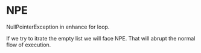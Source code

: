 # NPE
NullPointerException in enhance for loop.

If we try to itrate the empty list we will face NPE. That will abrupt the normal flow of execution.
